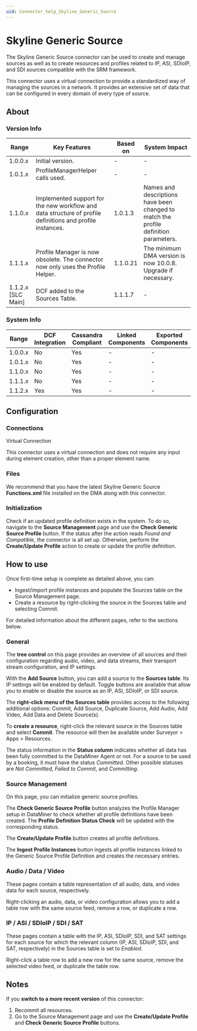 ```yaml
---
uid: Connector_help_Skyline_Generic_Source
---
```


# Skyline Generic Source

The Skyline Generic Source connector can be used to create and manage sources as well as to create resources and profiles related to IP, ASI, SDIoIP, and SDI sources compatible with the SRM framework.

This connector uses a virtual connection to provide a standardized way of managing the sources in a network. It provides an extensive set of data that can be configured in every domain of every type of source.

## About

### Version Info

| **Range**            | **Key Features**                                                                                          | **Based on** | **System Impact**                                                                    |
|----------------------|-----------------------------------------------------------------------------------------------------------|--------------|--------------------------------------------------------------------------------------|
| 1.0.0.x              | Initial version.                                                                                          | \-           | \-                                                                                   |
| 1.0.1.x              | ProfileManagerHelper calls used.                                                                          | \-           | \-                                                                                   |
| 1.1.0.x              | Implemented support for the new workflow and data structure of profile definitions and profile instances. | 1.0.1.3      | Names and descriptions have been changed to match the profile definition parameters. |
| 1.1.1.x              | Profile Manager is now obsolete. The connector now only uses the Profile Helper.                          | 1.1.0.21     | The minimum DMA version is now 10.0.8. Upgrade if necessary.                         |
| 1.1.2.x \[SLC Main\] | DCF added to the Sources Table.                                                                           | 1.1.1.7      | \-                                                                                   |

### System Info

| **Range** | **DCF Integration** | **Cassandra Compliant** | **Linked Components** | **Exported Components** |
|-----------|---------------------|-------------------------|-----------------------|-------------------------|
| 1.0.0.x   | No                  | Yes                     | \-                    | \-                      |
| 1.0.1.x   | No                  | Yes                     | \-                    | \-                      |
| 1.1.0.x   | No                  | Yes                     | \-                    | \-                      |
| 1.1.1.x   | No                  | Yes                     | \-                    | \-                      |
| 1.1.2.x   | Yes                 | Yes                     | \-                    | \-                      |

## Configuration

### Connections

Virtual Connection

This connector uses a virtual connection and does not require any input during element creation, other than a proper element name.

### Files

We recommend that you have the latest Skyline Generic Source **Functions.xml** file installed on the DMA along with this connector.

### Initialization

Check if an updated profile definition exists in the system. To do so, navigate to the **Source Management** page and use the **Check Generic Source Profile** button. If the status after the action reads *Found and Compatible*, the connector is all set up. Otherwise, perform the **Create/Update Profile** action to create or update the profile definition.

## How to use

Once first-time setup is complete as detailed above, you can:

- Ingest/import profile instances and populate the Sources table on the Source Management page.
- Create a resource by right-clicking the source in the Sources table and selecting Commit.

For detailed information about the different pages, refer to the sections below.

### General

The **tree control** on this page provides an overview of all sources and their configuration regarding audio, video, and data streams, their transport stream configuration, and IP settings.

With the **Add Source** button, you can add a source to the **Sources table**. Its IP settings will be enabled by default. Toggle buttons are available that allow you to enable or disable the source as an IP, ASI, SDIoIP, or SDI source.

The **right-click menu of the Sources table** provides access to the following additional options: Commit, Add Source, Duplicate Source, Add Audio, Add Video, Add Data and Delete Source(s).

To **create a resource**, right-click the relevant source in the Sources table and select **Commit**. The resource will then be available under Surveyor \> Apps \> Resources.

The status information in the **Status column** indicates whether all data has been fully committed to the DataMiner Agent or not. For a source to be used by a booking, it must have the status *Committed*. Other possible statuses are *Not Committed*, *Failed to Commit*, and *Committing*.

### Source Management

On this page, you can initialize generic source profiles.

The **Check Generic Source Profile** button analyzes the Profile Manager setup in DataMiner to check whether all profile definitions have been created. The **Profile Definition Status Check** will be updated with the corresponding status.

The **Create/Update Profile** button creates all profile definitions.

The **Ingest Profile Instances** button ingests all profile instances linked to the Generic Source Profile Definition and creates the necessary entries.

### Audio / Data / Video

These pages contain a table representation of all audio, data, and video data for each source, respectively.

Right-clicking an audio, data, or video configuration allows you to add a table row with the same source feed, remove a row, or duplicate a row.

### IP / ASI / SDIoIP / SDI / SAT

These pages contain a table with the IP, ASI, SDIoIP, SDI, and SAT settings for each source for which the relevant column (IP, ASI, SDIoIP, SDI, and SAT, respectively) in the Sources table is set to *Enabled*.

Right-click a table row to add a new row for the same source, remove the selected video feed, or duplicate the table row.

## Notes

If you **switch to a more recent version** of this connector:

1.  Recommit all resources.
2.  Go to the Source Management page and use the **Create/Update Profile** and **Check Generic Source Profile** buttons.
